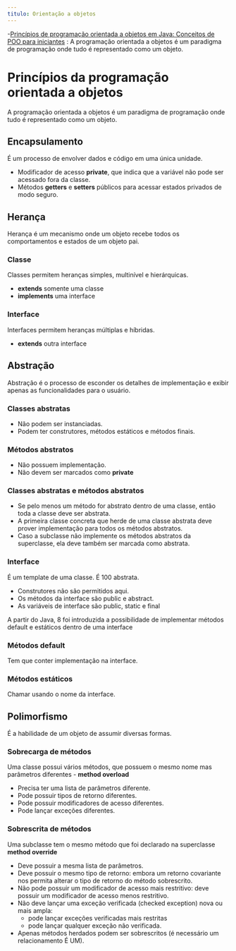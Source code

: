 ```yaml
---
titulo: Orientação a objetos
---
```

-[Princípios de programação orientada a objetos em Java: Conceitos de POO para iniciantes](https://www.freecodecamp.org/portuguese/news/principios-de-programacao-orientada-a-objetos-em-java-conceitos-de-poo-para-iniciantes/) : A programação orientada a objetos é um paradigma de programação onde tudo é representado como um objeto.

# Princípios da programação orientada a objetos

A programação orientada a objetos é um paradigma de programação onde tudo é representado como um objeto.

## Encapsulamento

É um processo de envolver dados e código em uma única unidade.

- Modificador de acesso **private**, que indica que a variável não pode ser acessado fora da classe.
- Métodos **getters** e **setters** públicos para acessar estados privados de modo seguro.

## Herança

Herança é um mecanismo onde um objeto recebe todos os comportamentos e estados de um objeto pai.

### Classe

Classes permitem heranças simples, multinível e hierárquicas. 

- **extends** somente uma classe
- **implements** uma interface

### Interface

Interfaces permitem heranças múltiplas e híbridas.

- **extends** outra interface

## Abstração

Abstração é o processo de esconder os detalhes de implementação e exibir apenas as funcionalidades para o usuário.

### Classes abstratas

- Não podem ser instanciadas.
- Podem ter construtores, métodos estáticos e métodos finais.

### Métodos abstratos

- Não possuem implementação.
- Não devem ser marcados como **private**

### Classes abstratas e métodos abstratos

- Se pelo menos um método for abstrato dentro de uma classe, então toda a classe deve ser abstrata.
- A primeira classe concreta que herde de uma classe abstrata deve prover implementação para todos os métodos abstratos.
- Caso a subclasse não implemente os métodos abstratos da superclasse, ela deve também ser marcada como abstrata.

### Interface

É um template de uma classe. É 100 abstrata. 

- Construtores não são permitidos aqui.
- Os métodos da interface são public e abstract.
- As variáveis de interface são public, static e final

A partir do Java, 8 foi introduzida a possibilidade de implementar métodos default e estáticos dentro de uma interface

### Métodos default

Tem que conter implementação na interface.

### Métodos estáticos

Chamar usando o nome da interface.

## Polimorfismo

É  a habilidade de um objeto de assumir diversas formas.

### Sobrecarga de métodos

Uma classe possui vários métodos, que possuem o mesmo nome mas parâmetros diferentes - **method overload**

- Precisa ter uma lista de parâmetros diferente.
- Pode possuir tipos de retorno diferentes.
- Pode possuir modificadores de acesso diferentes.
- Pode lançar exceções diferentes.

### Sobrescrita de métodos

Uma subclasse tem o mesmo método que foi declarado na superclasse **method override**

- Deve possuir a mesma lista de parâmetros.
- Deve possuir o mesmo tipo de retorno: embora um retorno covariante nos permita alterar o tipo de retorno do método sobrescrito.
- Não pode possuir um modificador de acesso mais restritivo: deve possuir um modificador de acesso menos restritivo.
- Não deve lançar uma exceção verificada (checked exception) nova ou mais ampla:
  - pode lançar exceções verificadas mais restritas
  - pode lançar qualquer exceção não verificada.
- Apenas métodos herdados podem ser sobrescritos (é necessário um relacionamento É UM).

